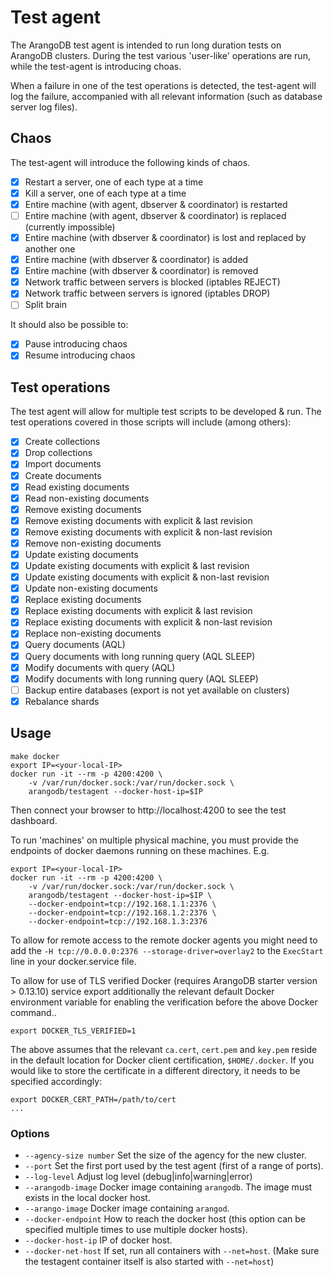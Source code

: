 # Test agent 

The ArangoDB test agent is intended to run long duration tests on ArangoDB clusters.
During the test various 'user-like' operations are run, while the test-agent is 
introducing choas.

When a failure in one of the test operations is detected, the test-agent will log the 
failure, accompanied with all relevant information (such as database server log files).

## Chaos 

The test-agent will introduce the following kinds of chaos.

- [x] Restart a server, one of each type at a time 
- [x] Kill a server, one of each type at a time 
- [x] Entire machine (with agent, dbserver & coordinator) is restarted 
- [ ] Entire machine (with agent, dbserver & coordinator) is replaced (currently impossible)
- [x] Entire machine (with dbserver & coordinator) is lost and replaced by another one 
- [x] Entire machine (with dbserver & coordinator) is added 
- [x] Entire machine (with dbserver & coordinator) is removed
- [x] Network traffic between servers is blocked (iptables REJECT)
- [x] Network traffic between servers is ignored (iptables DROP)
- [ ] Split brain

It should also be possible to:

- [x] Pause introducing chaos 
- [x] Resume introducing chaos 

## Test operations 

The test agent will allow for multiple test scripts to be developed & run.
The test operations covered in those scripts will include (among others):

- [x] Create collections 
- [x] Drop collections
- [x] Import documents 
- [x] Create documents
- [x] Read existing documents 
- [x] Read non-existing documents 
- [x] Remove existing documents 
- [x] Remove existing documents with explicit & last revision
- [x] Remove existing documents with explicit & non-last revision
- [x] Remove non-existing documents 
- [x] Update existing documents 
- [x] Update existing documents with explicit & last revision
- [x] Update existing documents with explicit & non-last revision
- [x] Update non-existing documents 
- [x] Replace existing documents 
- [x] Replace existing documents with explicit & last revision
- [x] Replace existing documents with explicit & non-last revision
- [x] Replace non-existing documents 
- [x] Query documents (AQL)
- [x] Query documents with long running query (AQL SLEEP)
- [x] Modify documents with query (AQL)
- [x] Modify documents with long running query (AQL SLEEP)
- [ ] Backup entire databases (export is not yet available on clusters)
- [x] Rebalance shards

## Usage 

```
make docker
export IP=<your-local-IP>
docker run -it --rm -p 4200:4200 \
    -v /var/run/docker.sock:/var/run/docker.sock \
    arangodb/testagent --docker-host-ip=$IP
```

Then connect your browser to http://localhost:4200 to see the test dashboard.

To run 'machines' on multiple physical machine, you must provide the endpoints
of docker daemons running on these machines. E.g.

```
export IP=<your-local-IP>
docker run -it --rm -p 4200:4200 \
    -v /var/run/docker.sock:/var/run/docker.sock \
    arangodb/testagent --docker-host-ip=$IP \
    --docker-endpoint=tcp://192.168.1.1:2376 \
    --docker-endpoint=tcp://192.168.1.2:2376 \
    --docker-endpoint=tcp://192.168.1.3:2376
```

To allow for remote access to the remote docker agents you might need to
add the `-H tcp://0.0.0.0:2376 --storage-driver=overlay2` to the `ExecStart`
line in your docker.service file.

To allow for use of TLS verified Docker (requires ArangoDB starter
version > 0.13.10) service export additionally the relevant default
Docker environment variable for enabling the verification before the
above Docker command..

```
export DOCKER_TLS_VERIFIED=1
```

The above assumes that the relevant `ca.cert`, `cert.pem` and
`key.pem` reside in the default location for Docker client
certification, `$HOME/.docker`. If you would like to store the
certificate in a different directory, it needs to be specified
accordingly:

```
export DOCKER_CERT_PATH=/path/to/cert
...
```

### Options 

- `--agency-size number` Set the size of the agency for the new cluster.
- `--port` Set the first port used by the test agent (first of a range of ports). 
- `--log-level` Adjust log level (debug|info|warning|error)
- `--arangodb-image` Docker image containing `arangodb`. The image must exists in the local docker host.
- `--arango-image` Docker image containing `arangod`.
- `--docker-endpoint` How to reach the docker host (this option can be specified multiple times to use multiple docker hosts).
- `--docker-host-ip` IP of docker host.
- `--docker-net-host` If set, run all containers with `--net=host`. (Make sure the testagent container itself is also started with `--net=host`)
